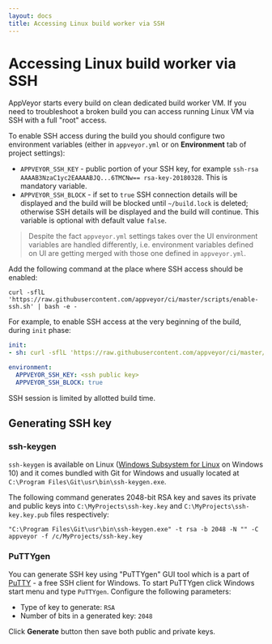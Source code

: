 ```yaml
---
layout: docs
title: Accessing Linux build worker via SSH
---
```


# Accessing Linux build worker via SSH

AppVeyor starts every build on clean dedicated build worker VM. If you need to troubleshoot a broken build you can access running Linux VM via SSH with a full "root" access.

To enable SSH access during the build you should configure two environment variables (either in `appveyor.yml` or on **Environment** tab of project settings):

* `APPVEYOR_SSH_KEY` - public portion of your SSH key, for example `ssh-rsa AAAAB3NzaC1yc2EAAAABJQ...6TMCNw== rsa-key-20180328`. This is mandatory variable.
* `APPVEYOR_SSH_BLOCK` - if set to `true` SSH connection details will be displayed and the build will be blocked until `~/build.lock` is deleted; otherwise SSH details will be displayed and the build will continue. This variable is optional with default value `false`.

> Despite the fact `appveyor.yml` settings takes over the UI environment variables are handled differently, i.e. environment variables defined on UI are getting merged with those one defined in `appveyor.yml`.

Add the following command at the place where SSH access should be enabled:

    curl -sflL 'https://raw.githubusercontent.com/appveyor/ci/master/scripts/enable-ssh.sh' | bash -e -

For example, to enable SSH access at the very beginning of the build, during `init` phase:

```yaml
init:
- sh: curl -sflL 'https://raw.githubusercontent.com/appveyor/ci/master/scripts/enable-ssh.sh' | bash -e -

environment:
  APPVEYOR_SSH_KEY: <ssh public key>
  APPVEYOR_SSH_BLOCK: true
```

SSH session is limited by allotted build time.

## Generating SSH key

### ssh-keygen

`ssh-keygen` is available on Linux ([Windows Subsystem for Linux](https://docs.microsoft.com/en-us/windows/wsl/install-win10) on Windows 10) and it comes bundled with Git for Windows and usually located at `C:\Program Files\Git\usr\bin\ssh-keygen.exe`.

The following command generates 2048-bit RSA key and saves its private and public keys into `C:\MyProjects\ssh-key.key` and `C:\MyProjects\ssh-key.key.pub` files respectively:

    "C:\Program Files\Git\usr\bin\ssh-keygen.exe" -t rsa -b 2048 -N "" -C appveyor -f /c/MyProjects/ssh-key.key

### PuTTYgen

You can generate SSH key using "PuTTYgen" GUI tool which is a part of [PuTTY](https://www.putty.org/) - a free SSH client for Windows. To start PuTTYgen click Windows start menu and type `PuTTYgen`. Configure the following parameters:

* Type of key to generate: `RSA`
* Number of bits in a generated key: `2048`

Click **Generate** button then save both public and private keys.
